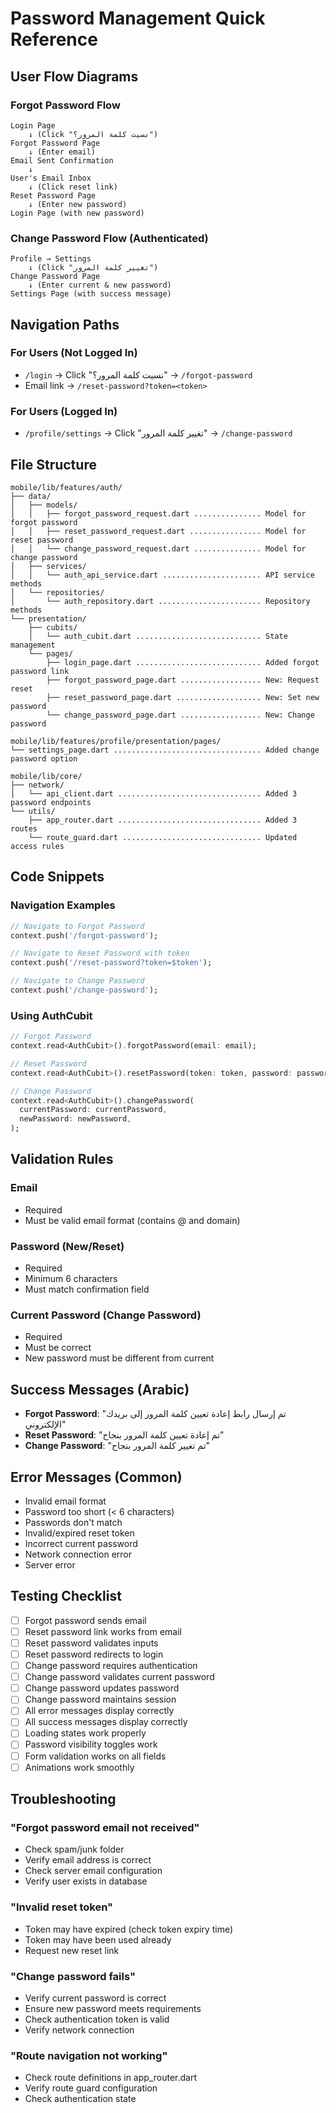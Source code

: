# Password Management Quick Reference

## User Flow Diagrams

### Forgot Password Flow
```
Login Page
    ↓ (Click "نسيت كلمة المرور؟")
Forgot Password Page
    ↓ (Enter email)
Email Sent Confirmation
    ↓
User's Email Inbox
    ↓ (Click reset link)
Reset Password Page
    ↓ (Enter new password)
Login Page (with new password)
```

### Change Password Flow (Authenticated)
```
Profile → Settings
    ↓ (Click "تغيير كلمة المرور")
Change Password Page
    ↓ (Enter current & new password)
Settings Page (with success message)
```

## Navigation Paths

### For Users (Not Logged In)
- `/login` → Click "نسيت كلمة المرور؟" → `/forgot-password`
- Email link → `/reset-password?token=<token>`

### For Users (Logged In)
- `/profile/settings` → Click "تغيير كلمة المرور" → `/change-password`

## File Structure

```
mobile/lib/features/auth/
├── data/
│   ├── models/
│   │   ├── forgot_password_request.dart ............... Model for forgot password
│   │   ├── reset_password_request.dart ................ Model for reset password
│   │   └── change_password_request.dart ............... Model for change password
│   ├── services/
│   │   └── auth_api_service.dart ...................... API service methods
│   └── repositories/
│       └── auth_repository.dart ....................... Repository methods
└── presentation/
    ├── cubits/
    │   └── auth_cubit.dart ............................ State management
    └── pages/
        ├── login_page.dart ............................ Added forgot password link
        ├── forgot_password_page.dart .................. New: Request reset
        ├── reset_password_page.dart ................... New: Set new password
        └── change_password_page.dart .................. New: Change password

mobile/lib/features/profile/presentation/pages/
└── settings_page.dart ................................. Added change password option

mobile/lib/core/
├── network/
│   └── api_client.dart ................................ Added 3 password endpoints
└── utils/
    ├── app_router.dart ................................ Added 3 routes
    └── route_guard.dart ............................... Updated access rules
```

## Code Snippets

### Navigation Examples

```dart
// Navigate to Forgot Password
context.push('/forgot-password');

// Navigate to Reset Password with token
context.push('/reset-password?token=$token');

// Navigate to Change Password
context.push('/change-password');
```

### Using AuthCubit

```dart
// Forgot Password
context.read<AuthCubit>().forgotPassword(email: email);

// Reset Password
context.read<AuthCubit>().resetPassword(token: token, password: password);

// Change Password
context.read<AuthCubit>().changePassword(
  currentPassword: currentPassword,
  newPassword: newPassword,
);
```

## Validation Rules

### Email
- Required
- Must be valid email format (contains @ and domain)

### Password (New/Reset)
- Required
- Minimum 6 characters
- Must match confirmation field

### Current Password (Change Password)
- Required
- Must be correct
- New password must be different from current

## Success Messages (Arabic)

- **Forgot Password**: "تم إرسال رابط إعادة تعيين كلمة المرور إلى بريدك الإلكتروني"
- **Reset Password**: "تم إعادة تعيين كلمة المرور بنجاح"
- **Change Password**: "تم تغيير كلمة المرور بنجاح"

## Error Messages (Common)

- Invalid email format
- Password too short (< 6 characters)
- Passwords don't match
- Invalid/expired reset token
- Incorrect current password
- Network connection error
- Server error

## Testing Checklist

- [ ] Forgot password sends email
- [ ] Reset password link works from email
- [ ] Reset password validates inputs
- [ ] Reset password redirects to login
- [ ] Change password requires authentication
- [ ] Change password validates current password
- [ ] Change password updates password
- [ ] Change password maintains session
- [ ] All error messages display correctly
- [ ] All success messages display correctly
- [ ] Loading states work properly
- [ ] Password visibility toggles work
- [ ] Form validation works on all fields
- [ ] Animations work smoothly

## Troubleshooting

### "Forgot password email not received"
- Check spam/junk folder
- Verify email address is correct
- Check server email configuration
- Verify user exists in database

### "Invalid reset token"
- Token may have expired (check token expiry time)
- Token may have been used already
- Request new reset link

### "Change password fails"
- Verify current password is correct
- Ensure new password meets requirements
- Check authentication token is valid
- Verify network connection

### "Route navigation not working"
- Check route definitions in app_router.dart
- Verify route guard configuration
- Check authentication state
